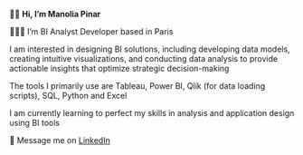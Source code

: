 👋🏼 **Hi, I’m Manolia Pinar**

👩🏻‍💻 I’m BI Analyst Developer based in Paris

I am interested in designing BI solutions, including developing data models, creating intuitive visualizations, and conducting data analysis to provide actionable insights that optimize strategic decision-making

The tools I primarily use are Tableau, Power BI, Qlik (for data loading scripts), SQL, Python and Excel

I am currently learning to perfect my skills in analysis and application design using BI tools

📨 Message me on [LinkedIn](https://www.linkedin.com/in/manolia-pinar/)

<!---
manoliapinar/manoliapinar is a ✨ special ✨ repository because its `README.md` (this file) appears on your GitHub profile.
You can click the Preview link to take a look at your changes.
--->
